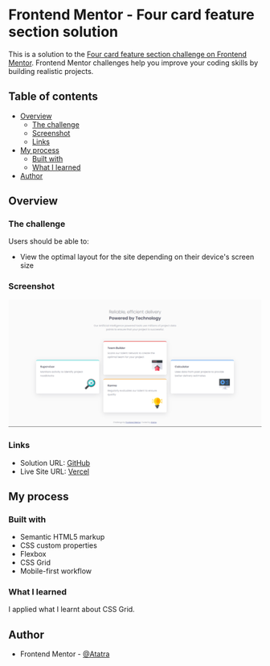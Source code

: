 # Frontend Mentor - Four card feature section solution

This is a solution to the [Four card feature section challenge on Frontend Mentor](https://www.frontendmentor.io/challenges/four-card-feature-section-weK1eFYK). Frontend Mentor challenges help you improve your coding skills by building realistic projects.

## Table of contents

- [Overview](#overview)
  - [The challenge](#the-challenge)
  - [Screenshot](#screenshot)
  - [Links](#links)
- [My process](#my-process)
  - [Built with](#built-with)
  - [What I learned](#what-i-learned)
- [Author](#author)

## Overview

### The challenge

Users should be able to:

- View the optimal layout for the site depending on their device's screen size

### Screenshot

![Website screenshot](./desktop.png)

### Links

- Solution URL: [GitHub](https://github.com/Atatra/four-card-section)
- Live Site URL: [Vercel](https://four-card-section-black.vercel.app/)

## My process

### Built with

- Semantic HTML5 markup
- CSS custom properties
- Flexbox
- CSS Grid
- Mobile-first workflow

### What I learned

I applied what I learnt about CSS Grid.

## Author

- Frontend Mentor - [@Atatra](https://www.frontendmentor.io/profile/Atatra)
